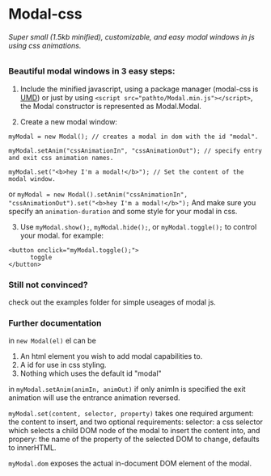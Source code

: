 # Modal-css
###### Super small (1.5kb minified), customizable, and easy modal windows in js using css animations.

### Beautiful modal windows in 3 easy steps:

1. Include the minified javascript, using a package manager (modal-css is [UMD](https://github.com/umdjs/umd)) or just by using `<script src="pathto/Modal.min.js"></script>`, the Modal constructor is represented as Modal.Modal.
  
2. Create a new modal window:
  ```
  myModal = new Modal(); // creates a modal in dom with the id "modal".
  
  myModal.setAnim("cssAnimationIn", "cssAnimationOut"); // specify entry and exit css animation names.
  
  myModal.set("<b>hey I'm a modal!</b>"); // Set the content of the modal window.
  ```
  or
  `myModal = new Modal().setAnim("cssAnimationIn", "cssAnimationOut").set("<b>hey I'm a modal!</b>");`
  And make sure you specify an `animation-duration` and some style for your modal in css.
  
3. Use `myModal.show();`, `myModal.hide();`, or `myModal.toggle();` to control your modal.
  for example:
  ```
  <button onclick="myModal.toggle();">
        toggle
  </button>
  ```

### Still not convinced?
check out the examples folder for simple useages of modal js.

### Further documentation
in `new Modal(el)` el can be

1. An html element you wish to add modal capabilities to.
2. A id for use in css styling.
3. Nothing which uses the default id "modal"

in `myModal.setAnim(animIn, animOut)` if only animIn is specified the exit animation will use the entrance animation reversed.

`myModal.set(content, selector, property)` takes one required argument: the content to insert, and two optional requirements: selector: a css selector which selects a child DOM node of the modal to insert the content into, and propery: the name of the property of the selected DOM to change, defaults to innerHTML. 

`myModal.dom` exposes the actual in-document DOM element of the modal.
